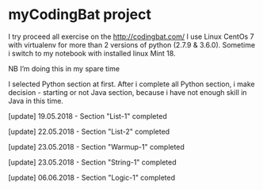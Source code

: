 # myCodingBat project

I try proceed all exercise on the http://codingbat.com/ 
I use Linux CentOs 7 with virtualenv for more than 2 versions of python (2.7.9 & 3.6.0). Sometime i switch to my notebook with installed linux Mint 18. 

NB I’m doing this in my spare time

I selected Python section at first. After i complete all Python section, i make decision - starting or not Java section, because i have not enough skill in Java in this time.

[update] 19.05.2018 - Section "List-1" completed

[update] 22.05.2018 - Section "List-2" completed

[update] 23.05.2018 - Section "Warmup-1" completed

[update] 23.05.2018 - Section "String-1" completed

[update] 06.06.2018 - Section "Logic-1" completed
